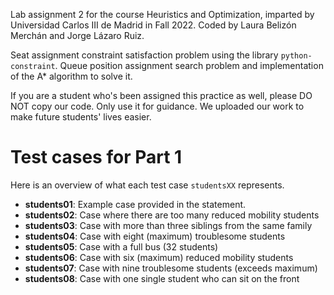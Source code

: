 Lab assignment 2 for the course Heuristics and Optimization, imparted by Universidad Carlos III de Madrid in Fall 2022. Coded by Laura Belizón Merchán and Jorge Lázaro Ruiz.

Seat assignment constraint satisfaction problem using the library `python-constraint`. Queue position assignment search problem and implementation of the A* algorithm to solve it.

If you are a student who's been assigned this practice as well, please DO NOT copy our code. Only use it for guidance. We uploaded our work to make future students' lives easier.

# Test cases for Part 1
Here is an overview of what each test case `studentsXX` represents.
* **students01**: Example case provided in the statement.
* **students02**: Case where there are too many reduced mobility students
* **students03**: Case with more than three siblings from the same family
* **students04**: Case with eight (maximum) troublesome students
* **students05**: Case with a full bus (32 students)
* **students06**: Case with six (maximum) reduced mobility students
* **students07**: Case with nine troublesome students (exceeds maximum)
* **students08**: Case with one single student who can sit on the front
